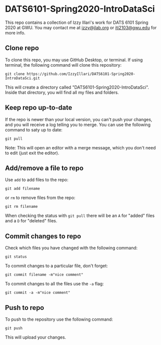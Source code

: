 # DATS6101-Spring2020-IntroDataSci

This repo contains a collection of Izzy Illari's work for DATS 6101 Spring 2020 at GWU. You may contact me at izzy@jlab.org or iti2103@gwu.edu for more info.

Clone repo
-----------

To clone this repo, you may use GitHub Desktop, or terminal. If using terminal, the following command will clone this repository: 

```git clone https://github.com/IzzyIllari/DATS6101-Spring2020-IntroDataSci.git```

This will create a directory called "DATS6101-Spring2020-IntroDataSci". Inside that directory, you will find all my files and folders. 

Keep repo up-to-date
--------------------

If the repo is newer than your local version, you can't push your changes, and you will receive a log telling you to merge. You can use the following command to saty up to date:

`git pull`

Note: This will open an editor with a merge message, which you don't need to edit (just exit the editor).

Add/remove a file to repo
--------------------------

Use `add` to add files to the repo:

`git add filename`

or `rm` to remove files from the repo:

`git rm filename`

When checking the status with `git pull` there will be an `A` for "added" files and a `D` for "deleted" files.


Commit changes to repo
----------------------

Check which files you have changed with the following command:

`git status`

To commit changes to a particular file, don't forget:

`git commit filename -m"nice comment"`

To commit changes to all the files use the `-a` flag:

`git commit -a -m"nice comment"`

Push to repo
-------------

To push to the repository use the following command:

`git push`

This will upload your changes.
